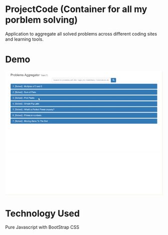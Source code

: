 # ProjectCode (Container for all my porblem solving)
Application to aggregate all solved problems across different coding sites and learning tools.
# Demo
![](ProblemsAggregator.gif)

# Technology Used
Pure Javascript with BootStrap CSS
